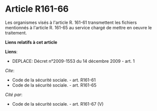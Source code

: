 # Article R161-66

Les organismes visés à l'article R. 161-61 transmettent les fichiers mentionnés à l'article R. 161-65 au service chargé de
mettre en oeuvre le traitement.

**Liens relatifs à cet article**

**Liens**:

  - DEPLACE: Décret n°2009-1553 du 14 décembre 2009 - art. 1

_Cite_:

  - Code de la sécurité sociale. - art. R161-61
  - Code de la sécurité sociale. - art. R161-65

_Cité par_:

  - Code de la sécurité sociale. - art. R161-67 (V)
